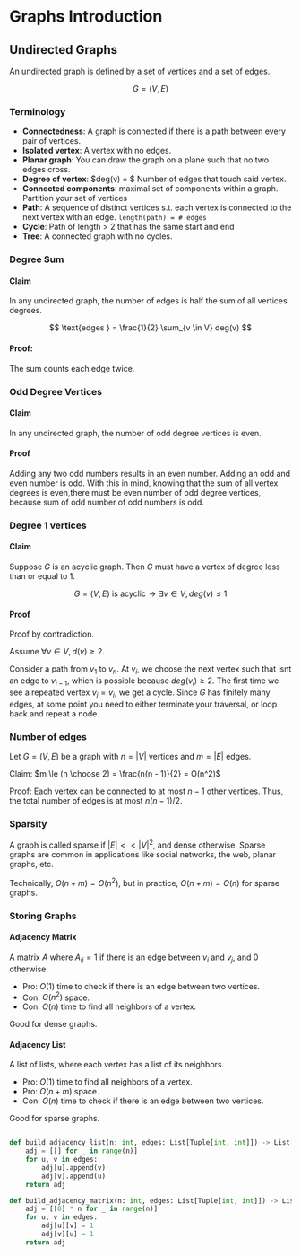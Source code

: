 # Graphs Introduction

## Undirected Graphs

An undirected graph is defined by a set of vertices and a set of edges.

$$
G = (V, E)
$$

### Terminology

- **Connectedness**: A graph is connected if there is a path between every pair of vertices.
- **Isolated vertex**: A vertex with no edges.
- **Planar graph**: You can draw the graph on a plane such that no two edges cross.
- **Degree of vertex**: $deg(v) = $ Number of edges that touch said vertex.
- **Connected components**: maximal set of components within a graph. Partition your set of vertices
- **Path**: A sequence of distinct vertices s.t. each vertex is connected to the next vertex with an edge. `length(path) = # edges`
- **Cycle**: Path of length > 2 that has the same start and end
- **Tree**: A connected graph with no cycles.

### Degree Sum

#### Claim 
In any undirected graph, the number of edges is half the sum of all vertices degrees.

$$
\text{edges } = \frac{1}{2} \sum_{v \in V} deg(v)
$$

#### Proof: 
The sum counts each edge twice.

### Odd Degree Vertices

#### Claim
In any undirected graph, the number of odd degree vertices is even.

#### Proof
Adding any two odd numbers results in an even number. Adding an odd and even number is odd. With this in mind, knowing that the sum of all vertex degrees is even,there must be even number of odd degree vertices, because sum of odd number of odd numbers is odd.

### Degree 1 vertices

#### Claim

Suppose $G$ is an acyclic graph. Then $G$ must have a vertex of degree less than or equal to 1.

$$
G = (V, E) \text{ is acyclic} \to \exists v \in V, deg(v) \le 1
$$

#### Proof

Proof by contradiction.

Assume $\forall v \in V, d(v) \ge 2$.

Consider a path from $v_1$ to $v_n$. At $v_i$, we choose the next vertex such that isnt an edge to $v_{i - 1}$, which is possible because $deg(v_i) \ge 2$. The first time we see a repeated vertex $v_j = v_i$, we get a cycle. Since $G$ has finitely many edges, at some point you need to either terminate your traversal, or loop back and repeat a node.

### Number of edges

Let $G = (V, E)$ be a graph with $n = |V|$ vertices and $m = |E|$ edges.

Claim: $m \le (n \choose 2) = \frac{n(n - 1)}{2} = O(n^2)$

Proof: Each vertex can be connected to at most $n - 1$ other vertices. Thus, the total number of edges is at most $n(n - 1)/2$.

### Sparsity

A graph is called sparse if $|E| << |V|^2$, and dense otherwise. Sparse graphs are common in applications like social networks, the web, planar graphs, etc.

Technically, $O(n + m) = O(n^2)$, but in practice, $O(n + m) = O(n)$ for sparse graphs.

### Storing Graphs

#### Adjacency Matrix

A matrix $A$ where $A_{ij} = 1$ if there is an edge between $v_i$ and $v_j$, and $0$ otherwise.

- Pro: $O(1)$ time to check if there is an edge between two vertices.
- Con: $O(n^2)$ space.
- Con: $O(n)$ time to find all neighbors of a vertex.

Good for dense graphs.

#### Adjacency List

A list of lists, where each vertex has a list of its neighbors.

- Pro: $O(1)$ time to find all neighbors of a vertex.
- Pro: $O(n + m)$ space.
- Con: $O(n)$ time to check if there is an edge between two vertices.

Good for sparse graphs.

```python

def build_adjacency_list(n: int, edges: List[Tuple[int, int]]) -> List[List[int]]:
    adj = [[] for _ in range(n)]
    for u, v in edges:
        adj[u].append(v)
        adj[v].append(u)
    return adj

def build_adjacency_matrix(n: int, edges: List[Tuple[int, int]]) -> List[List[int]]:
    adj = [[0] * n for _ in range(n)]
    for u, v in edges:
        adj[u][v] = 1
        adj[v][u] = 1
    return adj

```
